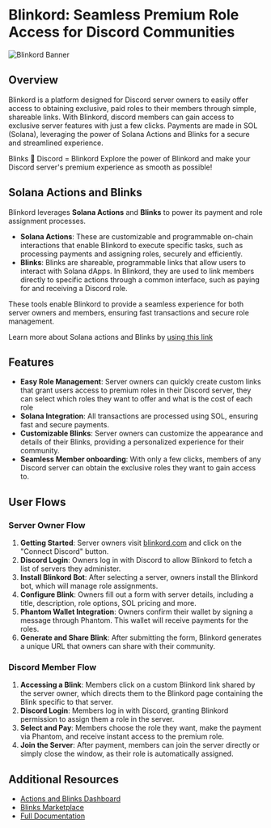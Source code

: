 # Blinkord: Seamless Premium Role Access for Discord Communities

![Blinkord Banner](https://blinkord.com/banner.png)

## Overview

Blinkord is a platform designed for Discord server owners to easily offer access to obtaining exclusive, paid roles to their members through simple, shareable links. With Blinkord, discord members can gain access to exclusive server features with just a few clicks. Payments are made in SOL (Solana), leveraging the power of Solana Actions and Blinks for a secure and streamlined experience.

Blinks 🤝 Discord = Blinkord
Explore the power of Blinkord and make your Discord server's premium experience as smooth as possible!

## Solana Actions and Blinks

Blinkord leverages **Solana Actions** and **Blinks** to power its payment and role assignment processes.

- **Solana Actions**: These are customizable and programmable on-chain interactions that enable Blinkord to execute specific tasks, such as processing payments and assigning roles, securely and efficiently.
- **Blinks**: Blinks are shareable, programmable links that allow users to interact with Solana dApps. In Blinkord, they are used to link members directly to specific actions through a common interface, such as paying for and receiving a Discord role.

These tools enable Blinkord to provide a seamless experience for both server owners and members, ensuring fast transactions and secure role management.

Learn more about Solana actions and Blinks by [using this link](https://solana.com/solutions/actions)

## Features

- **Easy Role Management**: Server owners can quickly create custom links that grant users access to premium roles in their Discord server, they can select which roles they want to offer and what is the cost of each role
- **Solana Integration**: All transactions are processed using SOL, ensuring fast and secure payments.
- **Customizable Blinks**: Server owners can customize the appearance and details of their Blinks, providing a personalized experience for their community.
- **Seamless Member onboarding**: With only a few clicks, members of any Discord server can obtain the exclusive roles they want to gain access to.

## User Flows

### Server Owner Flow

1. **Getting Started**: Server owners visit [blinkord.com](https://blinkord.com) and click on the "Connect Discord" button.
2. **Discord Login**: Owners log in with Discord to allow Blinkord to fetch a list of servers they administer.
3. **Install Blinkord Bot**: After selecting a server, owners install the Blinkord bot, which will manage role assignments.
4. **Configure Blink**: Owners fill out a form with server details, including a title, description, role options, SOL pricing and more.
5. **Phantom Wallet Integration**: Owners confirm their wallet by signing a message through Phantom. This wallet will receive payments for the roles.
6. **Generate and Share Blink**: After submitting the form, Blinkord generates a unique URL that owners can share with their community.

### Discord Member Flow

1. **Accessing a Blink**: Members click on a custom Blinkord link shared by the server owner, which directs them to the Blinkord page containing the Blink specific to that server.
2. **Discord Login**: Members log in with Discord, granting Blinkord permission to assign them a role in the server.
3. **Select and Pay**: Members choose the role they want, make the payment via Phantom, and receive instant access to the premium role.
4. **Join the Server**: After payment, members can join the server directly or simply close the window, as their role is automatically assigned.


## Additional Resources

- [Actions and Blinks Dashboard](https://dashboard.dialect.to/actions)
- [Blinks Marketplace](https://dial.to)
- [Full Documentation](https://docs.dialect.to/documentation)